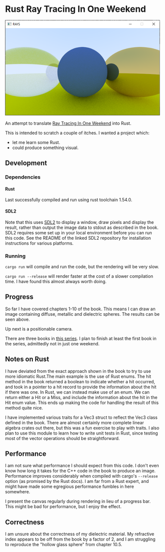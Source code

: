 # Rust Ray Tracing In One Weekend

![A screenshot of the running application showing spheres composed of various materials](doc/screenshot-chapter-10.png)

An attempt to translate [Ray Tracing In One Weekend](https://raytracing.github.io/books/RayTracingInOneWeekend.html)
into Rust.

This is intended to scratch a couple of itches. I wanted a project which:

- let me learn some Rust.
- could produce something visual.

## Development

### Dependencies

#### Rust

Last successfully compiled and run using rust toolchain 1.54.0.

#### SDL2

Note that this uses [SDL2](https://github.com/Rust-SDL2/rust-sdl2) to display a window, draw pixels and display the
result, rather than output the image data to stdout as described in the book. SDL2 requires some set up in your local
environment before you can run this code. See the README of the linked SDL2 repository for installation instructions for
various platforms.

### Running

`cargo run` will compile and run the code, but the rendering will be very slow.

`cargo run --release` will render faster at the cost of a slower compilation time. I have found this almost always worth
doing.

## Progress

So far I have covered chapters 1-10 of the book. This means I can draw an image containing diffuse, metallic and
dielectric spheres. The results can be seen above.

Up next is a positionable camera.

There are three books in [this series](https://raytracing.github.io/). I plan to finish at least the first book in the
series, admittedly not in just one weekend.

## Notes on Rust

I have deviated from the exact approach shown in the book to try to use more idiomatic Rust.The main example is the use
of Rust enums. The hit method in the book returned a boolean to indicate whether a hit occurred, and took in a pointer
to a hit record to provide the information about the hit if there was one. In Rust, we can instead make use of an enum.
We can return either a Hit or a Miss, and include the information about the hit in the Hit enum value. This ends up
making the code for handling the result of this method quite nice.

I have implemented various traits for a Vec3 struct to reflect the Vec3 class defined in the book. There are almost
certainly more complete linear algebra crates out there, but this was a fun exercise to play with traits. I also plan to
use this module to learn how to write unit tests in Rust, since testing most of the vector operations should be
straightforward.

## Performance

I am not sure what performance I should expect from this code. I don't even know how long it takes for the C++ code in
the book to produce an image. Performance improves considerably when compiled with cargo's `--release` option (as
promised by the Rust docs). I am far from a Rust expert, and might have made some egregious performance fumbles in here
somewhere.

I present the canvas regularly during rendering in lieu of a progress bar. This might be bad for performance, but I
enjoy the effect.

## Correctness

I am unsure about the correctness of my dielectric material. My refractive index appears to be off from the book by a
factor of 2, and I am struggling to reproduce the "hollow glass sphere" from chapter 10.5.